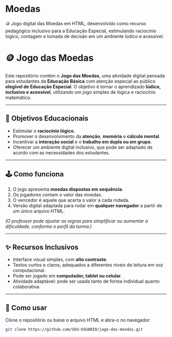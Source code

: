 # Moedas
🪙 Jogo digital das Moedas em HTML, desenvolvido como recurso pedagógico inclusivo para a Educação Especial, estimulando raciocínio lógico, contagem e tomada de decisão em um ambiente lúdico e acessível.

# 🪙 Jogo das Moedas

Este repositório contém o **Jogo das Moedas**, uma atividade digital pensada para estudantes da **Educação Básica** com atenção especial ao público **elegível de Educação Especial**.  O objetivo é tornar o aprendizado **lúdico, inclusivo e acessível**, utilizando um jogo simples de lógica e raciocínio matemático.

---

## 🎯 Objetivos Educacionais
- Estimular o **raciocínio lógico**.  
- Promover o desenvolvimento da **atenção**, **memória** e **cálculo mental**.  
- Incentivar a **interação social** e o **trabalho em dupla ou em grupo**.  
- Oferecer um ambiente digital inclusivo, que pode ser adaptado de acordo com as necessidades dos estudantes.  

---

## 🕹️ Como funciona
1. O jogo apresenta **moedas dispostas em sequência**.  
2. Os jogadores contam o valor das moedas.  
3. O vencedor é aquele que acerta o valor a cada rodada.  
4. Versão digital adaptada para rodar em **qualquer navegador** a partir de um único arquivo HTML.  

*(O professor pode ajustar as regras para simplificar ou aumentar a dificuldade, conforme o perfil da turma.)*

---

## ✨ Recursos Inclusivos
- Interface visual simples, com **alto contraste**.  
- Textos curtos e claros, adequados a diferentes níveis de leitura em voz computacional.  
- Pode ser jogado em **computador, tablet ou celular**.  
- Atividade adaptável: pode ser usada tanto de forma individual quanto colaborativa.  

---

## 🚀 Como usar
Clone o repositório ou baixe o arquivo HTML e abra-o no navegador:

```bash
git clone https://github.com/SEU-USUARIO/jogo-das-moedas.git
